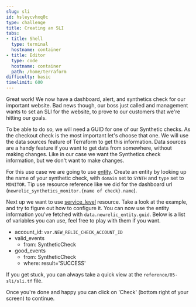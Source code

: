 ```yaml
---
slug: sli
id: hsleycvhxq0c
type: challenge
title: Creating an SLI
tabs:
- title: Shell
  type: terminal
  hostname: container
- title: Editor
  type: code
  hostname: container
  path: /home/terraform
difficulty: basic
timelimit: 600
---
```


Great work! We now have a dashboard, alert, and synthetics check for our important website. Bad news though, our boss just called and management wants to set an SLI for the website, to prove to our customers that we're hitting our goals.

To be able to do so, we will need a GUID for one of our Synthetic checks. As the checkout check is the most important let's choose that one. We will use the data sources feature of Terraform to get this information. Data sources are a handy feature if you want to get data from somewhere, without making changes. Like in our case we want the Synthetics check information, but we don't want to make changes.

For this use case we are going to use [entity](https://registry.terraform.io/providers/newrelic/newrelic/latest/docs/data-sources/entity). Create an entity by looking up the name of your synthetic check, with `domain` set to `SYNTH` and `type` set to `MONITOR`. Tip use resource reference like we did for the dashboard url (`newrelic_synthetics_monitor.{name of check}.name`).

Next up we want to use [service_level](https://registry.terraform.io/providers/newrelic/newrelic/latest/docs/resources/service_level) resource. Take a look at the example, and try to figure out how to configure it. You can now use the entity information you've fetched with `data.newrelic_entity.guid`. Below is a list of variables you can use, feel free to play with them if you want.

- account_id: `var.NEW_RELIC_CHECK_ACCOUNT_ID`
- valid_events
  - from: SyntheticCheck
- good_events
  - from: SyntheticCheck
  - where: result='SUCCESS'

If you get stuck, you can always take a quick view at the `reference/05-sli/sli.tf` file.

Once you're done and happy you can click on 'Check' (bottom right of your screen) to continue.
